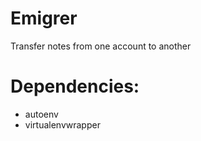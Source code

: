 # Emigrer 
Transfer notes from one account to another

# Dependencies:
* autoenv
* virtualenvwrapper
